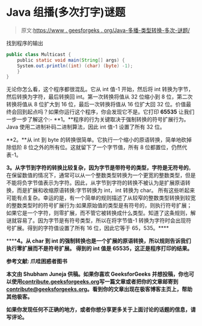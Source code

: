 # Java 组播(多次打字)谜题

> 原文:[https://www . geesforgeks . org/Java-多播-类型转换-多次-谜题/](https://www.geeksforgeeks.org/java-multicasting-typecasting-multiple-times-puzzle/)

找到程序的输出

```java
public class Multicast {
    public static void main(String[] args) {
    System.out.println((int) (char) (byte) -1);
    }
}
```

无论你怎么看，这个程序都很混乱。它从 int 值-1 开始，然后将 int 转换为字节，然后转换为字符，最后转换回 int。第一次转换将值从 32 位缩小到 8 位，第二次转换将值从 8 位扩大到 16 位，最后一次转换将值从 16 位扩大回 32 位。价值最终会回到起点吗？如果你运行这个程序，你会发现它不是。它打印 **65535**
让我们一步一步了解这个:-
**1。**程序的行为关键取决于强制转换的符号扩展行为。Java 使用二进制补码二进制算法，因此 int 值-1 设置了所有 32 位。

**2。**从 int 到 byte 的转换很简单。它执行一个缩小的原语转换，简单地砍掉除低阶 8 位之外的所有位。这就留下了一个字节值，所有 8 位都置位，仍然代表-1。

**3。**从字节到字符的转换比较复杂，因为字节是带符号的**类型，字符是无符号的**。在保留数值的情况下，通常可以从一个整数类型转换为一个更宽的整数类型，但是不能将负字节值表示为字符。因此，从字节到字符的转换不被认为是扩展原语转换，而是扩展和收缩原语转换:字节转换为 int，int 转换为 char。
所有这些听起来可能有点复杂。幸运的是，有一个简单的规则描述了从较窄的整数类型转换到较宽的整数类型时的符号扩展行为:如果原始值的类型是有符号的，则执行符号扩展；如果它是一个字符，则零扩展，而不管它被转换成什么类型。知道了这条规则，解谜就容易了。因为字节是有符号类型，所以在将字节值-1 转换为字符时会出现符号扩展。得到的字符值设置了所有 16 位，因此它等于 65，535。****

******4。**从 char 到 int 的强制转换也是一个扩展的原语转换，所以规则告诉我们执行零扩展而不是符号扩展。
得到的 int 值是 65535，这正是程序打印的结果。****

******参考文献:**
爪哇困惑者图书****

****本文由 **Shubham Juneja** 供稿。如果你喜欢 GeeksforGeeks 并想投稿，你也可以使用[contribute.geeksforgeeks.org](http://www.contribute.geeksforgeeks.org)写一篇文章或者把你的文章邮寄到 contribute@geeksforgeeks.org。看到你的文章出现在极客博客主页上，帮助其他极客。****

****如果你发现任何不正确的地方，或者你想分享更多关于上面讨论的话题的信息，请写评论。****